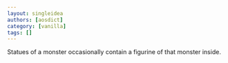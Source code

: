 ```yaml
---
layout: singleidea
authors: [aosdict]
category: [vanilla]
tags: []
---
```

Statues of a monster occasionally contain a figurine of that monster inside.
